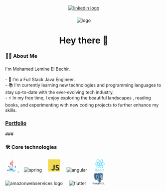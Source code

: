 

###

<div align="center">
  <a href="https://www.linkedin.com/in/mohamedlemine/" target="blank"><img src="https://img.shields.io/static/v1?message=LinkedIn&logo=linkedin&label=&color=0077B5&logoColor=white&labelColor=&style=for-the-badge" height="25" alt="linkedin logo"  /></a>
</div>

###
<div align="center">
  <img src="https://master.d18ynf284awhfo.amplifyapp.com/static/media/medleminLogo.95fc476a2e50f9dc189b.png" height="150" alt=" logo"  />
</div>

###

<h1 align="center">Hey there 👋</h1>

###

<h3 align="left">👩‍💻  About Me</h3>

###

<p align="left">I'm Mohamed Lemine El Bechir. <br><br>- 🔭 I’m a Full Stack Java Engineer.<br>- 📚 I'm currently learning new technologies and programming languages to stay up-to-date with the ever-evolving tech industry.<br>- ⚡ In my free time, I enjoy exploring the beautiful landscapes , reading books, and experimenting with new coding projects to further enhance my skills.</p>

<h3 align="left"> <a href="https://www.m-lemine.tech/" target="_blank">Portfolio</a> </h3>
###

<h3 align="left">🛠 Core technologies</h3>

###

<div align="left">
<a href="https://www.java.com" target="_blank" rel="noreferrer"> <img src="https://raw.githubusercontent.com/devicons/devicon/master/icons/java/java-original.svg" alt="java" width="40" 
  height="40"/> </a>
  <img width="12" />
  <img src="https://www.vectorlogo.zone/logos/springio/springio-icon.svg" alt="spring" width="40" height="40"/>  <img width="12" />
<img src="https://raw.githubusercontent.com/devicons/devicon/master/icons/javascript/javascript-original.svg" alt="javascript" width="40" height="40"/>  <img width="12" />
<img src="https://angular.io/assets/images/logos/angular/angular.svg" alt="angular" width="40" height="40"/>  <img width="12" />
 <img src="https://raw.githubusercontent.com/devicons/devicon/master/icons/react/react-original-wordmark.svg" alt="react" width="40" height="40"/>  <img width="12" />
  <img src="https://ih1.redbubble.net/image.3917587423.0371/flat,750x,075,f-pad,750x1000,f8f8f8.jpg" height="40" alt="amazonwebservices logo"  />
  <img width="12" />
<img src="https://www.vectorlogo.zone/logos/flutterio/flutterio-icon.svg" alt="flutter" width="40" height="40"/>   <img width="12" />
<img src="https://raw.githubusercontent.com/devicons/devicon/master/icons/postgresql/postgresql-original-wordmark.svg" alt="postgresql" width="40" height="40"/></div>

###





###

